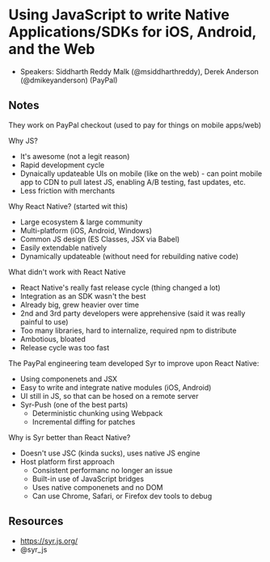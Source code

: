 # Using JavaScript to write Native Applications/SDKs for iOS, Android, and the Web
- Speakers: Siddharth Reddy Malk (@msiddharthreddy), Derek Anderson (@dmikeyanderson) (PayPal)

## Notes

They work on PayPal checkout (used to pay for things on mobile apps/web)

Why JS?
- It's awesome (not a legit reason)
- Rapid development cycle
- Dynaically updateable UIs on mobile (like on the web) - can point mobile app to CDN to pull latest JS, enabling A/B testing, fast updates, etc.
- Less friction with merchants

Why React Native? (started wit this)
- Large ecosystem & large community
- Multi-platform (iOS, Android, Windows)
- Common JS design (ES Classes, JSX via Babel)
- Easily extendable natively
- Dynamically updateable (without need for rebuilding native code)

What didn't work with React Native
- React Native's really fast release cycle (thing changed a lot)
- Integration as an SDK wasn't the best
- Already big, grew heavier over time
- 2nd and 3rd party developers were apprehensive (said it was really painful to use)
- Too many libraries, hard to internalize, required npm to distribute
- Ambotious, bloated
- Release cycle was too fast

The PayPal engineering team developed Syr to improve upon React Native:
- Using componenets and JSX
- Easy to write and integrate native modules (iOS, Android)
- UI still in JS, so that can be hosed on a remote server
- Syr-Push (one of the best parts)
  - Deterministic chunking using Webpack
  - Incremental diffing for patches

Why is Syr better than React Native?
- Doesn't use JSC (kinda sucks), uses native JS engine
- Host platform first approach
  - Consistent performanc no longer an issue
  - Built-in use of JavaScript bridges
  - Uses native componenets and no DOM
  - Can use Chrome, Safari, or Firefox dev tools to debug

## Resources
- https://syr.js.org/
- @syr_js
